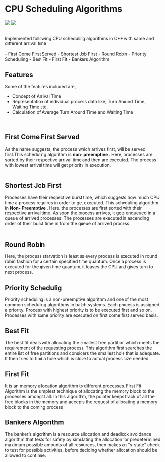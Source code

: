 # CPU Scheduling Algorithms

<img src="https://img.shields.io/badge/Operating Systems-CPU Scheduling Algorithm-<green>"> <img src="https://img.shields.io/static/v1?label=Language&message=CPP&color=blue">
<br>


<br>
Implemented following CPU scheduling algorithms in C++ with same and different arrival time <br>
<br>
- First Come First Served
- Shortest Job First
- Round Robin
- Priority Scheduling
- Best Fit
- First Fit
- Bankers Algorithm

<br>

## Features
Some of the features included are, <br>
- Concept of Arrival Time <br>
- Representation of individual process data like, Turn Around Time, Waiting Time etc. <br>
- Calculation of Average Turn Around Time and Waiting Time <br>
<br>

## First Come First Served <br>

As the name suggests, the process which arrives first, will be served first.This scheduling algorithm is <b> non- preemptive </b>. 
Here, processes are sorted by their respective arrival time and then are executed. The process with lowest arrival time will 
get priority in execution.<br>
<br>

## Shortest Job First <br>

Processes have their respective burst time, which suggests how much CPU time a process requires in order to get executed. 
This scheduling algorithm in <b> Non- Preemptive </b>. Here, the processes are first sorted with their respective arrival 
time. As soon the process arrives, it gets enqueued in a queue of arrived processes. The processes are executed in ascending 
order of their burst time in from the queue of arrived process. <br>
<br>

## Round Robin <br>

Here, the process starvation is least as every process is executed in round robin fashion for a certain specified time quantum.
Once a process is executed for the given time quantum, it leaves the CPU and gives turn to next process.
<br>

## Priority Schedulig <br>
Priority scheduling is a non-preemptive algorithm and one of the most common scheduling algorithms in batch systems. Each process is 
assigned a priority. Process with highest priority is to be executed first and so on. Processes with same priority are executed on 
first come first served basis.
<br>

## Best Fit <br>

The best fit deals with allocating the smallest free partition which meets the requirement of the requesting process. 
This algorithm first searches the entire list of free partitions and considers the smallest hole that is adequate. It then 
tries to find a hole which is close to actual process size needed.
<br>
## First Fit <br>

It is an memory allocation algorithm to different processes. First Fit Algorithm is the simplest technique of allocating the
memory block to the processes amongst all. In this algorithm, the pointer keeps track of all the free blocks in the memory 
and accepts the request of allocating a memory block to the coming process
<br>

## Bankers Algorithm

The banker’s algorithm is a resource allocation and deadlock avoidance algorithm that tests for safety by simulating 
the allocation for predetermined maximum possible amounts of all resources, then makes an “s-state” check to test for 
possible activities, before deciding whether allocation should be allowed to continue.
<br>
